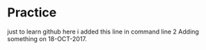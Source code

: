 # Practice
just to learn github
here i added this line in command line
2
Adding something on 18-OCT-2017.
